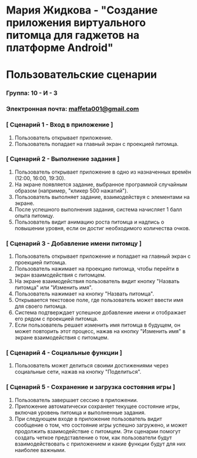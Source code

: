# Мария Жидкова - "Создание приложения виртуального питомца для гаджетов на платформе Android"
# Пользовательские сценарии

### Группа: 10 - И - 3
### Электронная почта: maffeta001@gmail.com

### [ Сценарий 1 - Вход в приложение ]

1. Пользователь открывает приложение.
2. Пользователь попадает на главный экран с проекцией питомца.

### [ Сценарий 2 - Выполнение задания ]

1. Пользователь открывает приложение в одно из назначенных времён (12:00, 16:00, 19:30).
2. На экране появляется задание, выбранное программой случайным образом (например, "кликер 500 нажатий").
3. Пользователь выполняет задание, взаимодействуя с элементами на экране.
4. После успешного выполнения задания, система начисляет 1 балл опыта питомцу.
5. Пользователь видит анимацию роста питомца и надпись о повышении уровня, если он достиг необходимого количества очков.

### [ Сценарий 3 - Добавление имени питомцу ]

1. Пользователь открывает приложение и попадает на главный экран с проекцией питомца.
2. Пользователь нажимает на проекцию питомца, чтобы перейти в экран взаимодействия с питомцем.
3. На экране взаимодействия пользователь видит кнопку "Назвать питомца" или "Изменить имя".
4. Пользователь нажимает на кнопку "Назвать питомца".
5. Открывается текстовое поле, где пользователь может ввести имя для своего питомца.
6.  Система подтверждает успешное добавление имени и отображает его рядом с проекцией питомца.
7. Если пользователь решает изменить имя питомца в будущем, он может повторить этот процесс, нажав на кнопку "Изменить имя" в экране взаимодействия с питомцем.

### [ Сценарий 4 - Социальные функции ]

1. Пользователь может делиться своими достижениями через социальные сети, нажав на кнопку "Поделиться".

### [ Сценарий 5 - Сохранение и загрузка состояния игры ]

1. Пользователь завершает сессию в приложении.
2. Приложение автоматически сохраняет текущее состояние игры, включая уровень питомца и выполненные задания.
3. При следующем входе в приложение пользователь видит сообщение о том, что состояние игры успешно загружено, и может продолжить взаимодействие с питомцем.
Эти сценарии помогут создать четкое представление о том, как пользователи будут взаимодействовать с приложением и какие функции будут для них наиболее важными.
